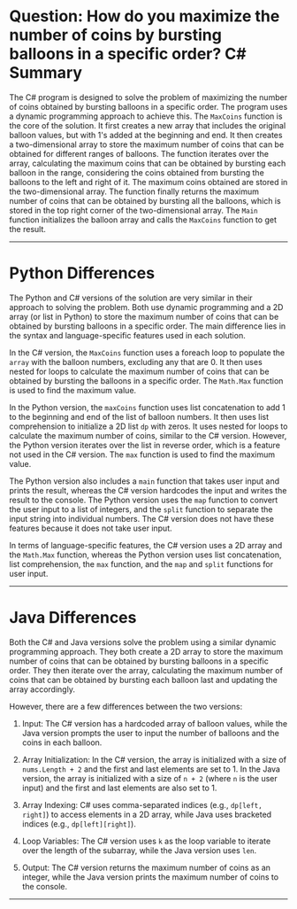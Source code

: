 # Question: How do you maximize the number of coins by bursting balloons in a specific order? C# Summary

The C# program is designed to solve the problem of maximizing the number of coins obtained by bursting balloons in a specific order. The program uses a dynamic programming approach to achieve this. The `MaxCoins` function is the core of the solution. It first creates a new array that includes the original balloon values, but with 1's added at the beginning and end. It then creates a two-dimensional array to store the maximum number of coins that can be obtained for different ranges of balloons. The function iterates over the array, calculating the maximum coins that can be obtained by bursting each balloon in the range, considering the coins obtained from bursting the balloons to the left and right of it. The maximum coins obtained are stored in the two-dimensional array. The function finally returns the maximum number of coins that can be obtained by bursting all the balloons, which is stored in the top right corner of the two-dimensional array. The `Main` function initializes the balloon array and calls the `MaxCoins` function to get the result.

---

# Python Differences

The Python and C# versions of the solution are very similar in their approach to solving the problem. Both use dynamic programming and a 2D array (or list in Python) to store the maximum number of coins that can be obtained by bursting balloons in a specific order. The main difference lies in the syntax and language-specific features used in each solution.

In the C# version, the `MaxCoins` function uses a foreach loop to populate the `array` with the balloon numbers, excluding any that are 0. It then uses nested for loops to calculate the maximum number of coins that can be obtained by bursting the balloons in a specific order. The `Math.Max` function is used to find the maximum value.

In the Python version, the `maxCoins` function uses list concatenation to add 1 to the beginning and end of the list of balloon numbers. It then uses list comprehension to initialize a 2D list `dp` with zeros. It uses nested for loops to calculate the maximum number of coins, similar to the C# version. However, the Python version iterates over the list in reverse order, which is a feature not used in the C# version. The `max` function is used to find the maximum value.

The Python version also includes a `main` function that takes user input and prints the result, whereas the C# version hardcodes the input and writes the result to the console. The Python version uses the `map` function to convert the user input to a list of integers, and the `split` function to separate the input string into individual numbers. The C# version does not have these features because it does not take user input.

In terms of language-specific features, the C# version uses a 2D array and the `Math.Max` function, whereas the Python version uses list concatenation, list comprehension, the `max` function, and the `map` and `split` functions for user input.

---

# Java Differences

Both the C# and Java versions solve the problem using a similar dynamic programming approach. They both create a 2D array to store the maximum number of coins that can be obtained by bursting balloons in a specific order. They then iterate over the array, calculating the maximum number of coins that can be obtained by bursting each balloon last and updating the array accordingly.

However, there are a few differences between the two versions:

1. Input: The C# version has a hardcoded array of balloon values, while the Java version prompts the user to input the number of balloons and the coins in each balloon.

2. Array Initialization: In the C# version, the array is initialized with a size of `nums.Length + 2` and the first and last elements are set to 1. In the Java version, the array is initialized with a size of `n + 2` (where `n` is the user input) and the first and last elements are also set to 1.

3. Array Indexing: C# uses comma-separated indices (e.g., `dp[left, right]`) to access elements in a 2D array, while Java uses bracketed indices (e.g., `dp[left][right]`).

4. Loop Variables: The C# version uses `k` as the loop variable to iterate over the length of the subarray, while the Java version uses `len`.

5. Output: The C# version returns the maximum number of coins as an integer, while the Java version prints the maximum number of coins to the console.

---
